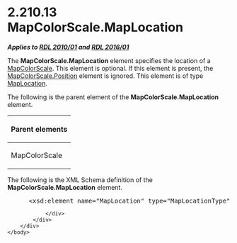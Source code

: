 <html dir="LTR" xmlns:mshelp="http://msdn.microsoft.com/mshelp" xmlns:ddue="http://ddue.schemas.microsoft.com/authoring/2003/5" xmlns:xlink="http://www.w3.org/1999/xlink" xmlns:tool="http://www.microsoft.com/tooltip">
    <head>
        <meta http-equiv="Content-Type" content="text/html; CHARSET=utf-8"></meta>
        <meta name="save" content="history"></meta>
        <title>2.210.13 MapColorScale.MapLocation</title>
        <xml>
            <mshelp:toctitle title="2.210.13 MapColorScale.MapLocation"></mshelp:toctitle>
            <mshelp:rltitle title="[MS-RDL]: MapColorScale.MapLocation"></mshelp:rltitle>
            <mshelp:keyword index="A" term="e8602ad3-a86c-4c06-b02b-f08f963d9b67"></mshelp:keyword>
            <mshelp:attr name="DCSext.ContentType" value="open specification"></mshelp:attr>
            <mshelp:attr name="AssetID" value="e8602ad3-a86c-4c06-b02b-f08f963d9b67"></mshelp:attr>
            <mshelp:attr name="TopicType" value="kbRef"></mshelp:attr>
            <mshelp:attr name="DCSext.Title" value="[MS-RDL]: MapColorScale.MapLocation" />
        </xml>
    </head>
    <body>
        <div id="header">
            <h1 class="heading">2.210.13 MapColorScale.MapLocation</h1>
        </div>
        <div id="mainSection">
            <div id="mainBody">
                <div id="allHistory" class="saveHistory"></div>
                <div id="sectionSection0" class="section" name="collapseableSection">
                    

<p><b><i>Applies to </i></b><a href="3428e690-a348-4ec7-8a6a-8efb42d2cdee.md"><b><i>RDL 2010/01</i></b></a><b><i>
and </i></b><a href="52ce3983-2bfc-4e72-9359-42aaf5fe4509.md"><b><i>RDL 2016/01</i></b></a></p>

<p>The <b>MapColorScale.MapLocation</b> element specifies the
location of a <a href="fc14b477-a2d2-4048-843d-6a19beeb30bf.md">MapColorScale</a>.
This element is optional. If this element is present, the <a href="8f016f89-8870-4463-83dc-0c56bc43972c.md">MapColorScale.Position</a>
element is ignored. This element is of type <a href="5888ec40-7918-47d0-9b80-4d5897124957.md">MapLocation</a>.</p>

<p>The following is the parent element of the <b>MapColorScale.MapLocation</b>
element.</p>

<table>
 <thead>
  <tr>
   <th>
   <p>Parent elements</p>
   </th>
  </tr>
 </thead>
 <tr>
  <td>
  <p>MapColorScale</p>
  </td>
 </tr>
</table>

<p>The following is the XML Schema definition of the <b>MapColorScale.MapLocation</b>
element.</p>

<dl>
<dd>
<div><pre> &lt;xsd:element name=&quot;MapLocation&quot; type=&quot;MapLocationType&quot; minOccurs=&quot;0&quot; /&gt;
</pre></div>
</dd></dl>


                </div>
            </div>
        </div>
    </body>
</html>